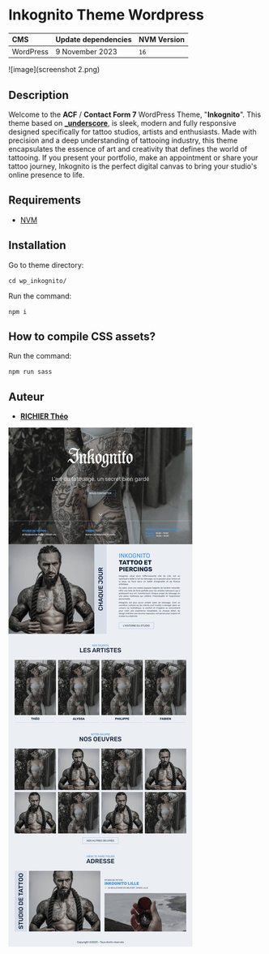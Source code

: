 # Inkognito Theme Wordpress

| CMS       | Update dependencies | NVM Version |
|:----------|:--------------------|:------------|
| WordPress | 9 November 2023     | `16`        |

![image](screenshot 2.png)

## Description

Welcome to the **ACF** / **Contact Form 7** WordPress Theme, "**Inkognito**".
This theme based on [**_underscore**](https://underscores.me/), is sleek, modern and fully responsive designed
specifically for tattoo studios, artists and enthusiasts. Made with precision and a deep understanding of tattooing
industry, this theme encapsulates the essence of art and creativity that defines the world of tattooing. If
you present your portfolio, make an appointment or share your tattoo journey, Inkognito is the perfect digital
canvas to bring your studio's online presence to life.

## Requirements

- [NVM](https://github.com/nvm-sh/nvm)

## Installation

Go to theme directory:

```
cd wp_inkognito/
```

Run the command:

```
npm i
```

## How to compile CSS assets?

Run the command:

```
npm run sass
```

## Auteur

- [**RICHIER Théo**](https://github.com/VidarDev)

![image](preview.jpg)
